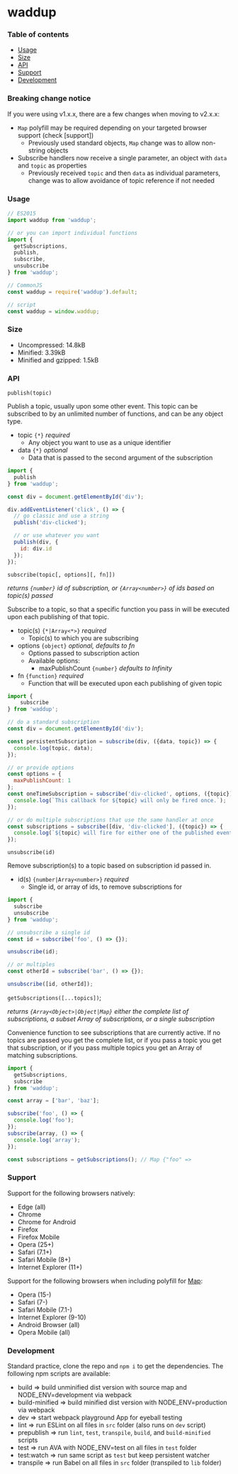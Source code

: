 # waddup

### Table of contents
* [Usage](#usage)
* [Size](#size)
* [API](#api)
* [Support](#support)
* [Development](#development)

### Breaking change notice

If you were using v1.x.x, there are a few changes when moving to v2.x.x:
* `Map` polyfill may be required depending on your targeted browser support (check [support])
  * Previously used standard objects, `Map` change was to allow non-string objects
* Subscribe handlers now receive a single parameter, an object with `data` and `topic` as properties
  * Previously received `topic` and then `data` as individual parameters, change was to allow avoidance of topic reference if not needed

### Usage

```javascript
// ES2015
import waddup from 'waddup';

// or you can import individual functions
import {
  getSubscriptions,
  publish,
  subscribe,
  unsubscribe
} from 'waddup';

// CommonJS
const waddup = require('waddup').default;

// script
const waddup = window.waddup;
```

### Size

* Uncompressed: 14.8kB
* Minified: 3.39kB
* Minified and gzipped: 1.5kB

### API

`publish(topic)`

Publish a topic, usually upon some other event. This topic can be subscribed to by an unlimited number of functions, and can be any object type.
* topic `{*}` *required*
  * Any object you want to use as a unique identifier
* data `{*}` *optional*
  * Data that is passed to the second argument of the subscription

```javascript
import {
  publish
} from 'waddup';

const div = document.getElementById('div');

div.addEventListener('click', () => {
  // go classic and use a string
  publish('div-clicked');

  // or use whatever you want
  publish(div, {
    id: div.id
  });
});
```

`subscribe(topic[, options][, fn]])`

*returns `{number}` id of subscription, or `{Array<number>}` of ids based on topic(s) passed*

Subscribe to a topic, so that a specific function you pass in will be executed upon each publishing of that topic.
* topic(s) `{*|Array<*>}` *required*
  * Topic(s) to which you are subscribing
* options `{object}` *optional, defaults to fn*
  * Options passed to subscription action
  * Available options:
    * maxPublishCount `{number}` *defaults to Infinity*
* fn `{function}` *required*
  * Function that will be executed upon each publishing of given topic

```javascript
import {
    subscribe
} from 'waddup';

// do a standard subscription
const div = document.getElementById('div');

const persistentSubscription = subscribe(div, ({data, topic}) => {
  console.log(topic, data);
});

// or provide options
const options = {
  maxPublishCount: 1
};
const oneTimeSubscription = subscribe('div-clicked', options, ({topic}) => {
  console.log(`This callback for ${topic} will only be fired once.`);
});

// or do multiple subscriptions that use the same handler at once
const subscriptions = subscribe([div, 'div-clicked'], ({topic}) => {
  console.log(`${topic} will fire for either one of the published events!`);
});
```

`unsubscribe(id)`

Remove subscription(s) to a topic based on subscription id passed in.
* id(s) `{number|Array<number>}` *required*
  * Single id, or array of ids, to remove subscriptions for

```javascript
import {
  subscribe
  unsubscribe
} from 'waddup';

// unsubscribe a single id
const id = subscribe('foo', () => {});

unsubscribe(id);

// or multiples
const otherId = subscribe('bar', () => {});

unsubscribe([id, otherId]);
```

`getSubscriptions([...topics])`;

*returns `{Array<Object>|Object|Map}` either the complete list of subscriptions, a subset Array of subscriptions, or a single subscription*

Convenience function to see subscriptions that are currently active. If no topics are passed you get the complete list, or if you pass a topic you get that subscription, or if you pass multiple topics you get an Array of matching subscriptions.

```javascript
import {
  getSubscriptions,
  subscribe
} from 'waddup';

const array = ['bar', 'baz'];

subscribe('foo', () => {
  console.log('foo');
});
subscribe(array, () => {
  console.log('array');
});

const subscriptions = getSubscriptions(); // Map {"foo" => 
```

### Support

Support for the following browsers natively:
* Edge (all)
* Chrome
* Chrome for Android
* Firefox
* Firefox Mobile
* Opera (25+)
* Safari (7.1+)
* Safari Mobile (8+)
* Internet Explorer (11+)

Support for the following browsers when including polyfill for [Map](https://developer.mozilla.org/en-US/docs/Web/JavaScript/Reference/Global_Objects/Map):
* Opera (15-)
* Safari (7-)
* Safari Mobile (7.1-)
* Internet Explorer (9-10)
* Android Browser (all)
* Opera Mobile (all)

### Development

Standard practice, clone the repo and `npm i` to get the dependencies. The following npm scripts are available:
* build => build unminified dist version with source map and NODE_ENV=development via webpack
* build-minified => build minified dist version with NODE_ENV=production via webpack
* dev => start webpack playground App for eyeball testing
* lint => run ESLint on all files in `src` folder (also runs on `dev` script)
* prepublish => run `lint`, `test`, `transpile`, `build`, and `build-minified` scripts
* test => run AVA with NODE_ENV=test on all files in `test` folder
* test:watch => run same script as `test` but keep persistent watcher
* transpile => run Babel on all files in `src` folder (transpiled to `lib` folder)
